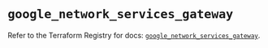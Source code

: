 # `google_network_services_gateway`

Refer to the Terraform Registry for docs: [`google_network_services_gateway`](https://registry.terraform.io/providers/hashicorp/google/6.41.0/docs/resources/network_services_gateway).
